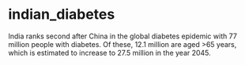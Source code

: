 # indian_diabetes
India ranks second after China in the global diabetes epidemic with 77 million people with diabetes. Of these, 12.1 million are aged >65 years, which is estimated to increase to 27.5 million in the year 2045.

